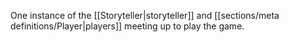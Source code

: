 One instance of the [[Storyteller|storyteller]] and [[sections/meta definitions/Player|players]] meeting up to play the game.